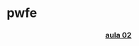 # pwfe

<div align="center">
  <a href="https://gabfernandes8.github.io/pwfe/aula-02/index.html">
  <h3>aula 02</h3>
  </a>
</div>
